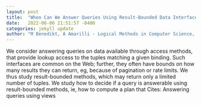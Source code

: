 ```yaml
---
layout: post
title:  "When Can We Answer Queries Using Result-Bounded Data Interfaces?"
date:   2022-06-06 21:51:57 -0400
categories: jekyll update
author: "M Benedikt, A Amarilli - Logical Methods in Computer Science, 2022"
---
```

We consider answering queries on data available through access methods, that provide lookup access to the tuples matching a given binding. Such interfaces are common on the Web; further, they often have bounds on how many results they can return, eg, because of pagination or rate limits. We thus study result-bounded methods, which may return only a limited number of tuples. We study how to decide if a query is answerable using result-bounded methods, ie, how to compute a plan that 
Cites: Answering queries using views